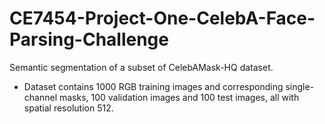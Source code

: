 # CE7454-Project-One-CelebA-Face-Parsing-Challenge
Semantic segmentation of a subset of CelebAMask-HQ dataset.  
- Dataset contains 1000 RGB training images and corresponding single-channel masks, 100 validation images and 100 test images, all with spatial resolution 512.


